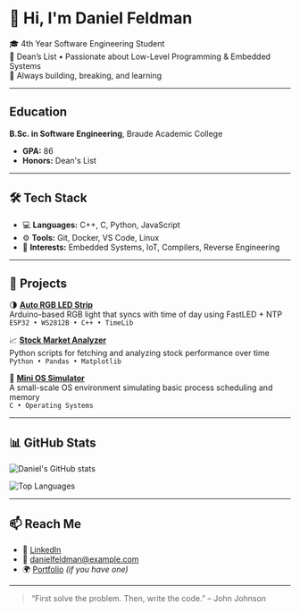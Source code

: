 # 👋 Hi, I'm Daniel Feldman

🎓 4th Year Software Engineering Student  
🏅 Dean’s List • Passionate about Low-Level Programming & Embedded Systems  
🧠 Always building, breaking, and learning  

---

## Education
**B.Sc. in Software Engineering**, Braude Academic College
- **GPA:** 86
- **Honors:** Dean's List

---

## 🛠️ Tech Stack

- 💻 **Languages:** C++, C, Python, JavaScript  
- ⚙️ **Tools:** Git, Docker, VS Code, Linux  
- 🔬 **Interests:** Embedded Systems, IoT, Compilers, Reverse Engineering

---

## 🚀 Projects

🌗 **[Auto RGB LED Strip](https://github.com/your-repo)**  
Arduino-based RGB light that syncs with time of day using FastLED + NTP  
`ESP32 • WS2812B • C++ • TimeLib`

📈 **[Stock Market Analyzer](https://github.com/your-repo)**  
Python scripts for fetching and analyzing stock performance over time  
`Python • Pandas • Matplotlib`

🧠 **[Mini OS Simulator](https://github.com/your-repo)**  
A small-scale OS environment simulating basic process scheduling and memory  
`C • Operating Systems`

---

## 📊 GitHub Stats

![Daniel's GitHub stats](https://github-readme-stats.vercel.app/api?username=DanielFeldman1&show_icons=true&theme=default&hide=stars&count_private=true)

![Top Languages](https://github-readme-stats.vercel.app/api/top-langs/?username=DanielFeldman1&layout=compact)

---

## 📫 Reach Me

- 💼 [LinkedIn](https://www.linkedin.com/in/your-profile)  
- 📧 danielfeldman@example.com  
- 🌍 [Portfolio](https://your-portfolio.com) _(if you have one)_

---

> “First solve the problem. Then, write the code.” – John Johnson  
